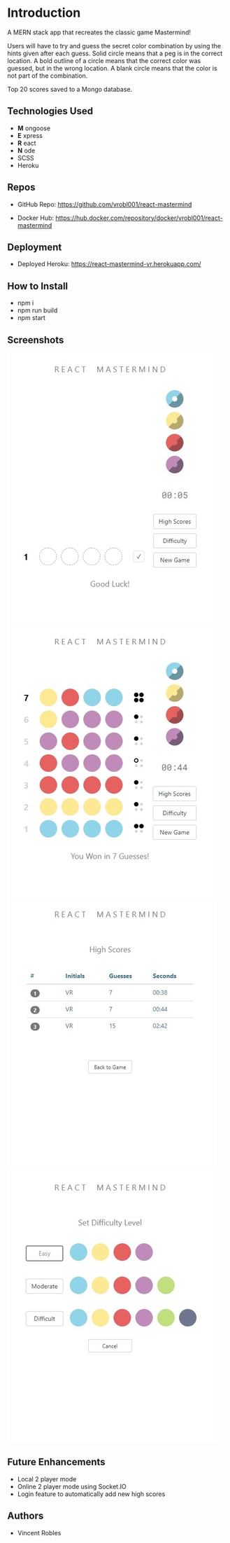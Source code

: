# Introduction

A MERN stack app that recreates the classic game Mastermind!

Users will have to try and guess the secret color combination by using the hints given after each guess. Solid circle means that a peg is in the correct location. A bold outline of a circle means that the correct color was guessed, but in the wrong location. A blank circle means that the color is not part of the combination.

Top 20 scores saved to a Mongo database.

## Technologies Used

- **M** ongoose
- **E** xpress
- **R** eact
- **N** ode
- SCSS
- Heroku

## Repos

- GitHub Repo:
  https://github.com/vrobl001/react-mastermind

- Docker Hub:
  https://hub.docker.com/repository/docker/vrobl001/react-mastermind

## Deployment

- Deployed Heroku:
  https://react-mastermind-vr.herokuapp.com/

## How to Install

- npm i
- npm run build
- npm start

## Screenshots

![Alt text](/public/screenshots/homepage.jpg)
![Alt text](/public/screenshots/how-to-play.jpg)
![Alt text](/public/screenshots/highscores.jpg)
![Alt text](/public/screenshots/difficulties.jpg)

## Future Enhancements

- Local 2 player mode
- Online 2 player mode using Socket.IO
- Login feature to automatically add new high scores

## Authors

- Vincent Robles

